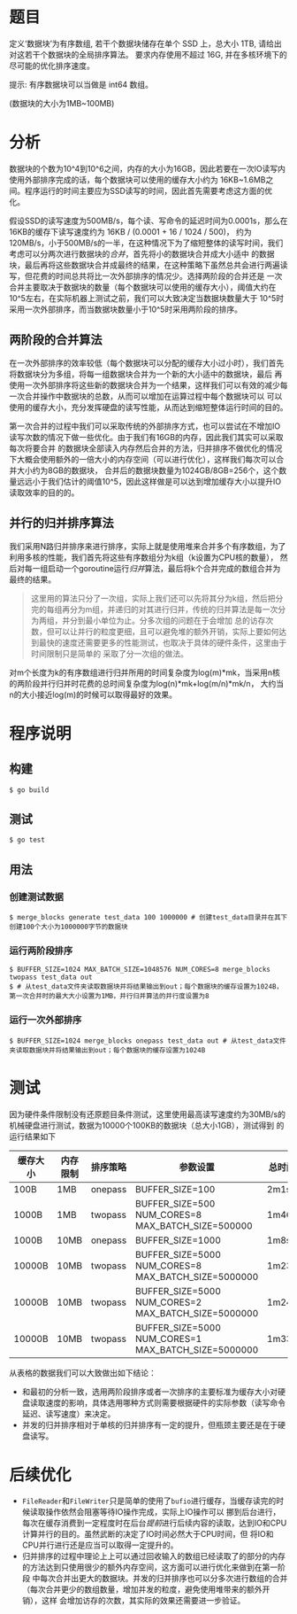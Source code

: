 # 题目

定义‘数据块’为有序数组, 若干个数据块储存在单个 SSD 上，总大小 1TB, 请给出对这若干个数据块的全局排序算法。
要求内存使用不超过 16G, 并在多核环境下的尽可能的优化排序速度。

提示: 有序数据块可以当做是 int64 数组。

(数据块的大小为1MB~100MB)

# 分析

数据块的个数为10^4到10^6之间，内存的大小为16GB，因此若要在一次IO读写内使用外部排序完成的话，每个数据块可以使用的缓存大小约为
16KB~1.6MB之间。程序运行的时间主要应为SSD读写的时间，因此首先需要考虑这方面的优化。

假设SSD的读写速度为500MB/s，每个读、写命令的延迟时间为0.0001s，那么在16KB的缓存下读写速度约为 16KB / (0.0001 + 16 / 1024 / 500)，
约为120MB/s，小于500MB/s的一半，在这种情况下为了缩短整体的读写时间，我们考虑可以分两次进行数据块的*合并*，首先将小的数据块合并成大小适中
的数据块，最后再将这些数据块合并成最终的结果，在这种策略下虽然总共会进行两遍读写，但花费的时间总共将比一次外部排序的情况少。选择两阶段的合并还是
一次合并主要取决于数据块的数量（每个数据块可以使用的缓存大小），阈值大约在10^5左右，在实际机器上测试之前，我们可以大致决定当数据块数量大于
10^5时采用一次外部排序，而当数据块数量小于10^5时采用两阶段的排序。

## 两阶段的合并算法

在一次外部排序的效率较低（每个数据块可以分配的缓存大小过小时），我们首先将数据块分为多组，将每一组数据块合并为一个新的大小适中的数据块，最后
再使用一次外部排序将这些新的数据块合并为一个结果，这样我们可以有效的减少每一次合并操作中数据块的总数，从而可以增加在运算过程中每个数据块可以
可以使用的缓存大小，充分发挥硬盘的读写性能，从而达到缩短整体运行时间的目的。

第一次合并的过程中我们可以采取传统的外部排序方式，也可以尝试在不增加IO读写次数的情况下做一些优化。由于我们有16GB的内存，因此我们其实可以采取每次将要合并
的数据块全部读入内存然后合并的方法，归并排序不做优化的情况下大概会使用额外的一倍大小的内存空间（可以进行优化），这样我们每次可以合并大小约为8GB的数据块，
合并后的数据块数量为1024GB/8GB=256个，这个数量远远小于我们估计的阈值10^5，因此这样做是可以达到增加缓存大小以提升IO读取效率的目的的。

## 并行的归并排序算法

我们采用N路归并排序来进行排序，实际上就是使用堆来合并多个有序数组，为了利用多核的性能，我们首先将这些有序数组分为k组（k设置为CPU核的数量），
然后对每一组启动一个goroutine运行*归并*算法，最后将k个合并完成的数组合并为最终的结果。

> 这里用的算法只分了一次组，实际上我们还可以先将其分为k组，然后把分完的每组再分为m组，并递归的对其进行归并，传统的归并算法是每一次分为两组，并分到最小单位为止。分多次组的问题在于会增加
总的访存次数，但可以让并行的粒度更细，且可以避免堆的额外开销，实际上要如何达到最快的速度还需要更多的性能测试，也取决于具体的硬件条件，这里由于时间限制只是简单的
采取了分一次组的做法。

对m个长度为k的有序数组进行归并所用的时间复杂度为log(m)*mk，当采用n核的两阶段并行归并时花费的总时间复杂度为log(n)*mk+log(m/n)*mk/n，
大约当n的大小接近log(m)的时候可以取得最好的效果。

# 程序说明

## 构建

```
$ go build
```

## 测试

```
$ go test
```

## 用法

### 创建测试数据

```
$ merge_blocks generate test_data 100 1000000 # 创建test_data目录并在其下创建100个大小为1000000字节的数据块
```

### 运行两阶段排序

```
$ BUFFER_SIZE=1024 MAX_BATCH_SIZE=1048576 NUM_CORES=8 merge_blocks twopass test_data out
$ # 从test_data文件夹读取数据块并将结果输出到out；每个数据块的缓存设置为1024B，第一次合并时的最大大小设置为1MB，并行归并算法的并行度设置为8
```

### 运行一次外部排序

```
$ BUFFER_SIZE=1024 merge_blocks onepass test_data out # 从test_data文件夹读取数据块并将结果输出到out；每个数据块的缓存设置为1024B
```

# 测试

因为硬件条件限制没有还原题目条件测试，这里使用最高读写速度约为30MB/s的机械硬盘进行测试，数据为10000个100KB的数据块（总大小1GB），测试得到
的运行结果如下

|缓存大小|内存限制|排序策略|参数设置|总时间|
|-------|------|-------|------|-----|
|100B |1MB   |onepass|BUFFER_SIZE=100|2m1s  |
|1000B|1MB   |twopass|BUFFER_SIZE=500 NUM_CORES=8 MAX_BATCH_SIZE=500000|1m46s |
|1000B|10MB  |onepass|BUFFER_SIZE=1000|1m8s |
|10000B|10MB |twopass|BUFFER_SIZE=5000 NUM_CORES=8 MAX_BATCH_SIZE=5000000|1m23s|
|10000B|10MB |twopass|BUFFER_SIZE=5000 NUM_CORES=2 MAX_BATCH_SIZE=5000000|1m24s|
|10000B|10MB |twopass|BUFFER_SIZE=5000 NUM_CORES=1 MAX_BATCH_SIZE=5000000|1m33s|

从表格的数据我们可以大致做出如下结论：

- 和最初的分析一致，选用两阶段排序或者一次排序的主要标准为缓存大小对硬盘读取速度的影响，具体选用哪种方式则需要根据硬件的实际参数（读写命令
延迟、读写速度）来决定。
- 并发的归并排序相对于单核的归并排序有一定的提升，但瓶颈主要还是在于硬盘读写。

# 后续优化

- `FileReader`和`FileWriter`只是简单的使用了`bufio`进行缓存，当缓存读完的时候读取操作依然会阻塞等待IO操作完成，实际上IO操作可以
挪到后台进行，每次在缓存消费到一定程度时在后台*提前*进行后续内容的读取，达到IO和CPU计算并行的目的。虽然武断的决定了IO时间必然大于CPU时间，但
将IO和CPU并行进行还是应当可以取得一定提升的。
- 归并排序的过程中理论上上可以通过回收输入的数组已经读取了的部分的内存的方法达到只使用很少的额外内存空间，这方面可以进行优化来做到在第一阶段
中每次合并出更大的数据块。并发的归并排序也可以分多次进行数组的合并（每次合并更少的数组数量，增加并发的粒度，避免使用堆带来的额外开销），这样
会增加访存的次数，其实际的效果还需要进一步验证。
